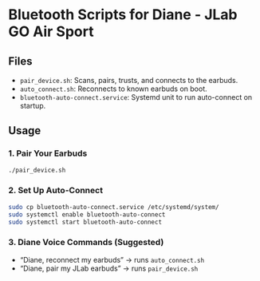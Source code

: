 # Bluetooth Scripts for Diane - JLab GO Air Sport

## Files
- `pair_device.sh`: Scans, pairs, trusts, and connects to the earbuds.
- `auto_connect.sh`: Reconnects to known earbuds on boot.
- `bluetooth-auto-connect.service`: Systemd unit to run auto-connect on startup.

## Usage

### 1. Pair Your Earbuds
```bash
./pair_device.sh
```

### 2. Set Up Auto-Connect
```bash
sudo cp bluetooth-auto-connect.service /etc/systemd/system/
sudo systemctl enable bluetooth-auto-connect
sudo systemctl start bluetooth-auto-connect
```

### 3. Diane Voice Commands (Suggested)
- “Diane, reconnect my earbuds” → runs `auto_connect.sh`
- “Diane, pair my JLab earbuds” → runs `pair_device.sh`
